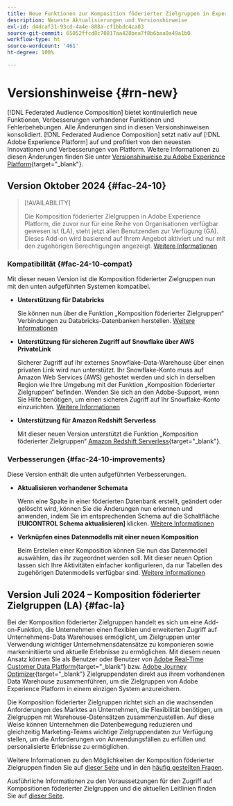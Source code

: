 ```yaml
---
title: Neue Funktionen zur Komposition föderierter Zielgruppen in Experience Platform
description: Neueste Aktualisierungen und Versionshinweise
exl-id: d4dcaf31-93cd-4a4e-888a-cf1bbdc4ca03
source-git-commit: 65052ffcd8c70817aa428bea7f8b6baa0a49a1b0
workflow-type: ht
source-wordcount: '461'
ht-degree: 100%

---
```


# Versionshinweise {#rn-new}

[!DNL Federated Audience Composition] bietet kontinuierlich neue Funktionen, Verbesserungen vorhandener Funktionen und Fehlerbehebungen. Alle Änderungen sind in diesen Versionshinweisen konsolidiert. [!DNL Federated Audience Composition] setzt nativ auf [!DNL Adobe Experience Platform] auf und profitiert von den neuesten Innovationen und Verbesserungen von Platform. Weitere Informationen zu diesen Änderungen finden Sie unter [Versionshinweise zu Adobe Experience Platform](https://experienceleague.adobe.com/docs/experience-platform/release-notes/latest.html?lang=de){target="_blank"}.

## Version Oktober 2024 {#fac-24-10}

>[!AVAILABILITY]
>
>Die Komposition föderierter Zielgruppen in Adobe Experience Platform, die zuvor nur für eine Reihe von Organisationen verfügbar gewesen ist (LA), steht jetzt allen Benutzenden zur Verfügung (GA). Dieses Add-on wird basierend auf Ihrem Angebot aktiviert und nur mit den zugehörigen Berechtigungen angezeigt. [Weitere Informationen](access-prerequisites.md)
>

### Kompatibilität {#fac-24-10-compat}

Mit dieser neuen Version ist die Komposition föderierter Zielgruppen nun mit den unten aufgeführten Systemen kompatibel.

* **Unterstützung für Databricks**

  Sie können nun über die Funktion „Komposition föderierter Zielgruppen“ Verbindungen zu Databricks-Datenbanken herstellen. [Weitere Informationen](../connections/federated-db.md#databricks)

* **Unterstützung für sicheren Zugriff auf Snowflake über AWS PrivateLink**

  Sicherer Zugriff auf Ihr externes Snowflake-Data-Warehouse über einen privaten Link wird nun unterstützt. Ihr Snowflake-Konto muss auf Amazon Web Services (AWS) gehostet werden und sich in derselben Region wie Ihre Umgebung mit der Funktion „Komposition föderierter Zielgruppen“ befinden. Wenden Sie sich an den Adobe-Support, wenn Sie Hilfe benötigen, um einen sicheren Zugriff auf Ihr Snowflake-Konto einzurichten. [Weitere Informationen](../connections/federated-db.md#snowflake)

* **Unterstützung für Amazon Redshift Serverless**

  Mit dieser neuen Version unterstützt die Funktion „Komposition föderierter Zielgruppen“ [Amazon Redshift Serverless](https://aws.amazon.com/de/redshift/redshift-serverless/){target="_blank"}.

### Verbesserungen {#fac-24-10-improvements}

Diese Version enthält die unten aufgeführten Verbesserungen.

* **Aktualisieren vorhandener Schemata**

  Wenn eine Spalte in einer föderierten Datenbank erstellt, geändert oder gelöscht wird, können Sie die Änderungen nun erkennen und anwenden, indem Sie im entsprechenden Schema auf die Schaltfläche **[!UICONTROL Schema aktualisieren]** klicken. [Weitere Informationen](../customer/schemas.md#schema-refresh)

* **Verknüpfen eines Datenmodells mit einer neuen Komposition**

  Beim Erstellen einer Komposition können Sie nun das Datenmodell auswählen, das ihr zugeordnet werden soll. Mit dieser neuen Option lassen sich Ihre Aktivitäten einfacher konfigurieren, da nur Tabellen des zugehörigen Datenmodells verfügbar sind. [Weitere Informationen](../compositions/create-composition.md)

## Version Juli 2024 – Komposition föderierter Zielgruppen (LA) {#fac-la}

Bei der Komposition föderierter Zielgruppen handelt es sich um eine Add-on-Funktion, die Unternehmen einen flexiblen und erweiterten Zugriff auf Unternehmens-Data Warehouses ermöglicht, um Zielgruppen unter Verwendung wichtiger Unternehmensdatensätze zu komponieren sowie markeninitiierte und aktuelle Erlebnisse zu ermöglichen. Mit diesem neuen Ansatz können Sie als Benutzer oder Benutzer von [Adobe Real-Time Customer Data Platform](https://experienceleague.adobe.com/de/docs/experience-platform/segmentation/home){target="_blank"} bzw. [Adobe Journey Optimizer](https://experienceleague.adobe.com/de/docs/journey-optimizer/using/ajo-home){target="_blank"} Zielgruppendaten direkt aus ihrem vorhandenen Data Warehouse zusammenführen, um die Zielgruppen von Adobe Experience Platform in einem einzigen System anzureichern.

Die Komposition föderierter Zielgruppen richtet sich an die wachsenden Anforderungen des Marktes an Unternehmen, die Flexibilität benötigen, um Zielgruppen mit Warehouse-Datensätzen zusammenzustellen. Auf diese Weise können Unternehmen die Datenbewegung reduzieren und gleichzeitig Marketing-Teams wichtige Zielgruppendaten zur Verfügung stellen, um die Anforderungen von Anwendungsfällen zu erfüllen und personalisierte Erlebnisse zu ermöglichen. 

Weitere Informationen zu den Möglichkeiten der Komposition föderierter Zielgruppen finden Sie auf [dieser Seite](get-started.md) und in den [häufig gestellten Fragen](faq.md).

Ausführliche Informationen zu den Voraussetzungen für den Zugriff auf Kompositionen föderierter Zielgruppen und die aktuellen Leitlinien finden Sie auf [dieser Seite](access-prerequisites.md).

